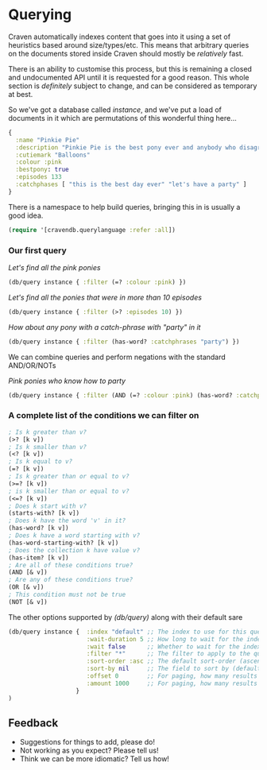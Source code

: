 # Querying

Craven automatically indexes content that goes into it using a set of heuristics based around size/types/etc. This means that arbitrary queries on the documents stored inside Craven should mostly be *relatively* fast.

There is an ability to customise this process, but this is remaining a closed and undocumented API until it is requested for a good reason. This whole section is *definitely* subject to change, and can be considered as temporary at best.

So we've got a database called *instance*, and we've put a load of documents in it which are permutations of this wonderful thing here...

```clojure
{
  :name "Pinkie Pie"
  :description "Pinkie Pie is the best pony ever and anybody who disagrees better think that about Rainbow Dash instead"
  :cutiemark "Balloons"
  :colour :pink
  :bestpony: true
  :episodes 133
  :catchphases [ "this is the best day ever" "let's have a party" ]
}
```

There is a namespace to help build queries, bringing this in is usually a good idea.

```clojure
(require '[cravendb.querylanguage :refer :all])
```

### Our first query

*Let's find all the pink ponies*
```clojure
(db/query instance { :filter (=? :colour :pink) })
```

*Let's find all the ponies that were in more than 10 episodes*
```clojure
(db/query instance { :filter (>? :episodes 10) })
```

*How about any pony with a catch-phrase with "party" in it*
```clojure
(db/query instance { :filter (has-word? :catchphrases "party") })
```

We can combine queries and perform negations with the standard AND/OR/NOTs 

*Pink ponies who know how to party*
```clojure
(db/query instance { :filter (AND (=? :colour :pink) (has-word? :catchphrases "party")) } )
```

### A complete list of the conditions we can filter on

```clojure
; Is k greater than v?
(>? [k v])
; Is k smaller than v?
(<? [k v]) 
; Is k equal to v?
(=? [k v]) 
; Is k greater than or equal to v?
(>=? [k v]) 
; is k smaller than or equal to v?
(<=? [k v]) 
; Does k start with v?
(starts-with? [k v]) 
; Does k have the word 'v' in it?
(has-word? [k v])
; Does k have a word starting with v?
(has-word-starting-with? [k v])
; Does the collection k have value v?
(has-item? [k v])
; Are all of these conditions true?
(AND [& v])
; Are any of these conditions true?
(OR [& v])
; This condition must not be true
(NOT [& v])
```

The other options supported by *(db/query)* along with their default sare

```clojure
(db/query instance {  :index "default" ;; The index to use for this query
                      :wait-duration 5 ;; How long to wait for the index to become non-stale (if wait is true)
                      :wait false      ;; Whether to wait for the index to become non-stale
                      :filter "*"      ;; The filter to apply to the query (by default, everything)
                      :sort-order :asc ;; The default sort-order (ascending)
                      :sort-by nil     ;; The field to sort by (default, by best-match)
                      :offset 0        ;; For paging, how many results to skip
                      :amount 1000     ;; For paging, how many results to request
                   }
)
```

## Feedback

- Suggestions for things to add, please do!
- Not working as you expect? Please tell us!
- Think we can be more idiomatic? Tell us how!
